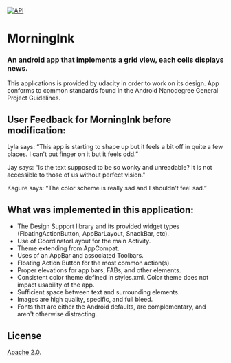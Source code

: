 [![API](https://img.shields.io/badge/API-16%2B-green.svg?style=flat)](https://android-arsenal.com/api?level=16)

# MorningInk 
### An android app that implements a grid view, each cells displays news.

This applications is provided by udacity in order to work on its design. 
App conforms to common standards found in the Android Nanodegree General Project Guidelines.  

## User Feedback for MorningInk **before** modification:
Lyla says:
“This app is starting to shape up but it feels a bit off in quite a few places. I can't put finger on it but it feels odd.”

Jay says:
“Is the text supposed to be so wonky and unreadable? It is not accessible to those of us without perfect vision."

Kagure says:
“The color scheme is really sad and I shouldn't feel sad.”


## What was implemented in this application:

- The Design Support library and its provided widget types (FloatingActionButton, AppBarLayout, SnackBar, etc).  
- Use of CoordinatorLayout for the main Activity.  
- Theme extending from AppCompat.  
- Uses of an AppBar and associated Toolbars.  
- Floating Action Button for the most common action(s).  
- Proper elevations for app bars, FABs, and other elements.  
- Consistent color theme defined in styles.xml. Color theme does not impact usability of the app.  
- Sufficient space between text and surrounding elements.  
- Images are high quality, specific, and full bleed.  
- Fonts that are either the Android defaults, are complementary, and aren't otherwise distracting.  


## License

[Apache 2.0](https://svn.apache.org/viewvc/httpd/httpd/trunk/LICENSE?view=markup).  
